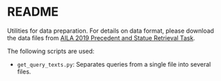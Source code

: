 # README

Utilities for data preparation. For details on data format, please download
the data files from [AILA 2019 Precedent and Statue Retrieval
Task](https://zenodo.org/record/4063986#.X3dDPMIzaUl).

The following scripts are used:

- `get_query_texts.py`: Separates queries from a single file into several files.
